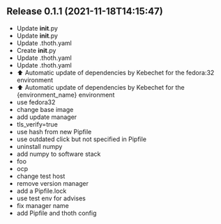 
## Release 0.1.1 (2021-11-18T14:15:47)
* Update __init__.py
* Update __init__.py
* Update .thoth.yaml
* Create __init__.py
* Update .thoth.yaml
* Update .thoth.yaml
* :arrow_up: Automatic update of dependencies by Kebechet for the fedora:32 environment
* :arrow_up: Automatic update of dependencies by Kebechet for the {environment_name} environment
* use fedora32
* change base image
* add update manager
* tls_verify=true
* use hash from new Pipfile
* use outdated click but not specified in Pipfile
* uninstall numpy
* add numpy to software stack
* foo
* ocp
* change test host
* remove version manager
* add a Pipfile.lock
* use test env for advises
* fix manager name
* add Pipfile and thoth config

